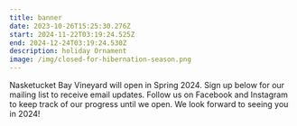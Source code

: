```yaml
---
title: banner
date: 2023-10-26T15:25:30.276Z
start: 2024-11-22T03:19:24.525Z
end: 2024-12-24T03:19:24.530Z
description: holiday Ornament
image: /img/closed-for-hibernation-season.png
---
```

Nasketucket Bay Vineyard will open in Spring 2024. Sign up below for our mailing list to receive email updates. Follow us on Facebook and Instagram to keep track of our progress until we open. We look forward to seeing you in 2024!